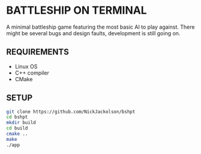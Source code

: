 # BATTLESHIP ON TERMINAL
A minimal battleship game featuring the most basic AI to play against. There might be several bugs and design faults, development is still going on.

## REQUIREMENTS
* Linux OS
* C++ compiler
* CMake

## SETUP
```bash
git clone https://github.com/NickJackolson/bshpt
cd bshpt
mkdir build
cd build
cmake ..
make
./app
```
